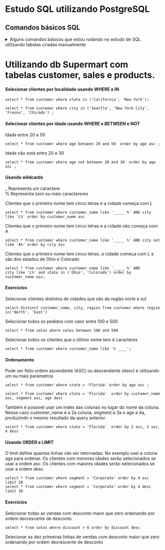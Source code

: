 # Estudo SQL utilizando PostgreSQL

## Comandos básicos SQL
<details>
<summary>Alguns comandos básicos que estou rodando no estudo de SQL utilizando tabelas criadas manualmente</summary>

#### Criar tabela

Para criar uma tabela com o nome science_class com as colunas enrollment_no, name e science marks
```
create table science_class (enrollment_no INT, name VARCHAR, science_Marks INT);
  ```
#### Inserir dados
```
insert into science_class values (1, 'Ana', 90), (2, 'Bruno',100), (3,'Carlos',84),(4,'Daniela',95);
```
#### Selecionar 

Selecionar todas as colunas usando o *:
```
select * from science_class;
```
Selecionar alunos com nota maior que 90 usando where:
```
select * from science_class where science_marks>90;
```
Selecionar somente o nome dos alunos com nota maior que 90 usando where:
```
select name from science_class where science_marks>90;
```
#### Alterar dados
```
update science_class set  science_marks = 110 WHERE name = 'Bruno';
```
#### Deletar linhas
```
insert into science_class values (5, 'Evandro', 30);
delete from science_class where name = 'Evandro';
```
#### Alterar propriedade da coluna
```
alter table science_class rename column name to student_name;
```
</details>

#  Utilizando db Supermart com tabelas customer, sales e products.

#### Selecionar clientes por localidade usando WHERE e IN
```
select * from customer where state in ('California', 'New York');

select * from customer where city in ('Seattle', 'New York City', 'Fresno', 'Chicado') ;
```


#### Selecionar clientes por idade usando WHERE e BETWEEN e NOT

Idade entre 20 e 50<br/>
```
select * from customer where age between 20 and 50  order by age asc ;
```

Idade não está entre 20 e 30<br/>
```
select * from customer where age not between 20 and 30  order by age asc ;
```


#### Usando wildcards
_  Representa um caractere<br/>
% Representa zero ou mais caractereres


Clientes que o primeiro nome tem cinco letras e a cidade começa com L <br/>
```
select * from customer where customer_name like '_____ %' AND city like 'L%' order by customer_name asc
```

Clientes que o primeiro nome tem cinco letras e a cidade não começa com A <br/>
```
select * from customer where customer_name like '_____ %' AND city not like 'A%' order by city asc
```


Clientes que o primeiro nome tem cinco letras, a cidade começa com L e são dos estados de Ohio e Colorado <br/>
```
select * from customer where customer_name like '_____ %' AND 
city like 'L%' and state in ('Ohio', 'Colorado') order by customer_name asc;
```

#### Exercícios

Selecionar clientes distintos de cidades que são da região norte e sul<br/>
```
select distinct customer_name, city, region from customer where region in('North', 'East')
```

Selecionar todos os pedidos com valor entre 100 e 500<br/>
```
select * from sales where sales between 100 and 500
```

Selecionar todos os clientes que o último nome tem 4 caracteres<br/>
```
select * from customer where customer_name like '% ____';
```

#### Ordenamento

Pode ser feito ordem ascendente (ASC) ou descendente (desc) e utilizando um ou mais parâmetros<br/>

```
select * from customer where state = 'Florida' order by age asc ;

select * from customer where state = 'Florida'  order by customer_name asc, segment asc, age desc
```

Também é possível usar um index das colunas no lugar do nome da coluna. Nesse caso customer_name é a 2a coluna, segment a 3a e age a 4a, produzindo o mesmo resultado da query anterior
```
select * from customer where state = 'Florida'  order by 2 asc, 3 asc, 4 desc
```
#### Usando ORDER e LIMIT

O limit define quantas linhas vão ser retornadas. No exemplo usei a coluna age para ordenar. Os clientes com menores idades serão selecionados se usar a ordem asc. Os clientes com maiores idades serão selecionados se usar a ordem desc.
```
select * from customer where segment = 'Corporate' order by 4 asc limit 10
select * from customer where segment = 'Corporate' order by 4 desc limit 10
```

#### Exercícios

Selecionar todas as vendas com desconto maior que zero ordenando por ordem decrescente de desconto
```
select * from sales where discount > 0 order by discount desc 
```

Selecionar as dez primeiras linhas de vendas com desconto maior que zero ordenando por ordem decrescente de desconto

